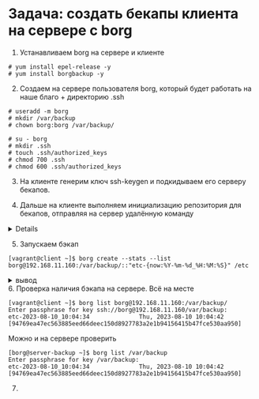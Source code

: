 # Задача: создать бекапы клиента на сервере с borg

1. Устанавливаем borg на сервере и клиенте
```
# yum install epel-release -y
# yum install borgbackup -y
```
2. Создаем на сервере пользователя borg, который будет работать на наше благо + директорию .ssh
```
# useradd -m borg 			
# mkdir /var/backup
# chown borg:borg /var/backup/

# su - borg
# mkdir .ssh
# touch .ssh/authorized_keys
# chmod 700 .ssh
# chmod 600 .ssh/authorized_keys
```
3. На клиенте генерим ключ ssh-keygen и подкидываем его серверу  бекапов.

4. Дальше на клиенте выполняем инициализацию репозитория для бекапов, отправляя на сервер удалённую команду
<details>
  
```
[vagrant@client ~]$ borg init --encryption=repokey borg@192.168.11.160:/var/backup/
The authenticity of host '192.168.11.160 (192.168.11.160)' can't be established.
ECDSA key fingerprint is SHA256:qJU14ZGz+hueqe6dQsWAMRmdKyLQBKYnZTTdcc71Rcs.
ECDSA key fingerprint is MD5:76:6e:32:93:3c:51:13:84:3c:6b:e1:13:c4:6d:1d:8c.
Are you sure you want to continue connecting (yes/no)? yes
Remote: Warning: Permanently added '192.168.11.160' (ECDSA) to the list of known hosts.
Enter new passphrase: 
Enter same passphrase again: 
Do you want your passphrase to be displayed for verification? [yN]: y
Your passphrase (between double-quotes): "***"
Make sure the passphrase displayed above is exactly what you wanted.

By default repositories initialized with this version will produce security
errors if written to with an older version (up to and including Borg 1.0.8).

If you want to use these older versions, you can disable the check by running:
borg upgrade --disable-tam ssh://borg@192.168.11.160/var/backup

See https://borgbackup.readthedocs.io/en/stable/changes.html#pre-1-0-9-manifest-spoofing-vulnerability for details about the security implications.

IMPORTANT: you will need both KEY AND PASSPHRASE to access this repo!
If you used a repokey mode, the key is stored in the repo, but you should back it up separately.
Use "borg key export" to export the key, optionally in printable format.
Write down the passphrase. Store both at safe place(s).
```
</details>

5. Запускаем бэкап
```
[vagrant@client ~]$ borg create --stats --list borg@192.168.11.160:/var/backup/::"etc-{now:%Y-%m-%d_%H:%M:%S}" /etc
```
<details>
 <summary>вывод</summary>
  
```
------------------------------------------------------------------------------
Archive name: etc-2023-08-10_10:04:34
Archive fingerprint: 94769ea47ec563885eed66deec150d8927783a2e1b94156415b47fce530aa950
Time (start): Thu, 2023-08-10 10:04:42
Time (end):   Thu, 2023-08-10 10:04:43
Duration: 0.97 seconds
Number of files: 412
Utilization of max. archive size: 0%
------------------------------------------------------------------------------
                       Original size      Compressed size    Deduplicated size
This archive:               17.45 MB              5.86 MB              5.85 MB
All archives:               17.45 MB              5.86 MB              5.85 MB

                       Unique chunks         Total chunks
Chunk index:                     405                  411
------------------------------------------------------------------------------
```
</details>
6. Проверка наличия бэкапа на сервере. Всё на месте

```
[vagrant@client ~]$ borg list borg@192.168.11.160:/var/backup/
Enter passphrase for key ssh://borg@192.168.11.160/var/backup: 
etc-2023-08-10_10:04:34              Thu, 2023-08-10 10:04:42 [94769ea47ec563885eed66deec150d8927783a2e1b94156415b47fce530aa950]
```
  Можно и на сервере проверить
  
```
[borg@server-backup ~]$ borg list /var/backup
Enter passphrase for key /var/backup: 
etc-2023-08-10_10:04:34              Thu, 2023-08-10 10:04:42 [94769ea47ec563885eed66deec150d8927783a2e1b94156415b47fce530aa950]
```

7. 
